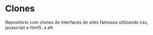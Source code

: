 # Clones
Repositório com clones de interfaces de sites famosos  utilizando css, javascript e html5.
a att
